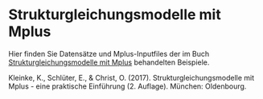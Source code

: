 # Strukturgleichungsmodelle mit Mplus

Hier finden Sie Datensätze und Mplus-Inputfiles der im Buch [Strukturgleichungsmodelle mit Mplus](https://www.degruyter.com/view/product/221379) behandelten Beispiele.

Kleinke, K., Schlüter, E., & Christ, O. (2017). Strukturgleichungsmodelle mit Mplus - eine praktische Einführung (2. Auflage). München: Oldenbourg.

